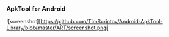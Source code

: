 ### ApkTool for Android

![screenshot][https://github.com/TimScriptov/Android-ApkTool-Library/blob/master/ART/screenshot.png]